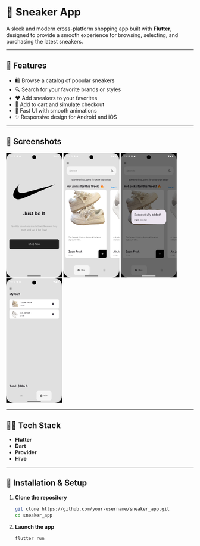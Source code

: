 # 👟 Sneaker App

A sleek and modern cross-platform shopping app built with **Flutter**, designed to provide a smooth experience for browsing, selecting, and purchasing the latest sneakers.

---

## 📱 Features

- 🛍️ Browse a catalog of popular sneakers
- 🔍 Search for your favorite brands or styles
- ❤️ Add sneakers to your favorites
- 🛒 Add to cart and simulate checkout
- 🚀 Fast UI with smooth animations
- ✨ Responsive design for Android and iOS

---

## 📸 Screenshots

<img src="assets/screenshots/intro_page.png" width="150">
<img src="assets/screenshots/home_page.png" width="150">
<img src="assets/screenshots/shop_item.png" width="150">
<img src="assets/screenshots/cart_page.png" width="150">

---

## 🧑‍💻 Tech Stack

- **Flutter**
- **Dart**
- **Provider**
- **Hive**

---

## 🚧 Installation & Setup

1. **Clone the repository**
   ```bash
   git clone https://github.com/your-username/sneaker_app.git
   cd sneaker_app

2. **Launch the app**
   ```bash
   flutter run
